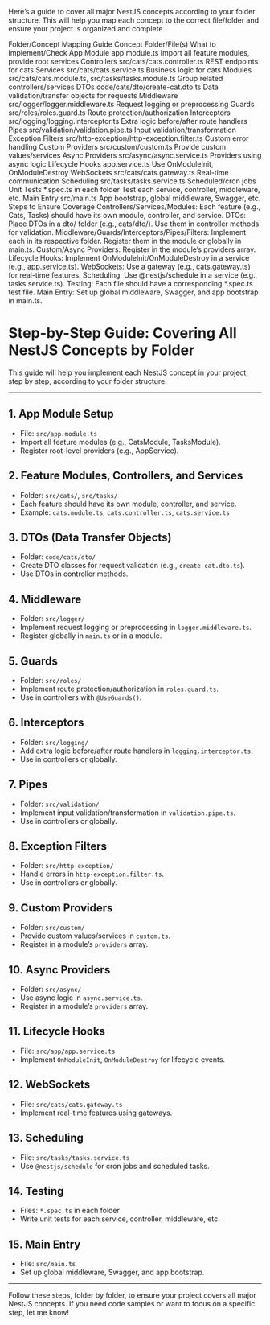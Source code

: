 
Here’s a guide to cover all major NestJS concepts according to your folder structure. This will help you map each concept to the correct file/folder and ensure your project is organized and complete.

Folder/Concept Mapping Guide
Concept	Folder/File(s)	What to Implement/Check
App Module	app.module.ts	Import all feature modules, provide root services
Controllers	src/cats/cats.controller.ts	REST endpoints for cats
Services	src/cats/cats.service.ts	Business logic for cats
Modules	src/cats/cats.module.ts, src/tasks/tasks.module.ts	Group related controllers/services
DTOs	code/cats/dto/create-cat.dto.ts	Data validation/transfer objects for requests
Middleware	src/logger/logger.middleware.ts	Request logging or preprocessing
Guards	src/roles/roles.guard.ts	Route protection/authorization
Interceptors	src/logging/logging.interceptor.ts	Extra logic before/after route handlers
Pipes	src/validation/validation.pipe.ts	Input validation/transformation
Exception Filters	src/http-exception/http-exception.filter.ts	Custom error handling
Custom Providers	src/custom/custom.ts	Provide custom values/services
Async Providers	src/async/async.service.ts	Providers using async logic
Lifecycle Hooks	app.service.ts	Use OnModuleInit, OnModuleDestroy
WebSockets	src/cats/cats.gateway.ts	Real-time communication
Scheduling	src/tasks/tasks.service.ts	Scheduled/cron jobs
Unit Tests	*.spec.ts in each folder	Test each service, controller, middleware, etc.
Main Entry	src/main.ts	App bootstrap, global middleware, Swagger, etc.
Steps to Ensure Coverage
Controllers/Services/Modules:
Each feature (e.g., Cats, Tasks) should have its own module, controller, and service.
DTOs:
Place DTOs in a dto/ folder (e.g., cats/dto/). Use them in controller methods for validation.
Middleware/Guards/Interceptors/Pipes/Filters:
Implement each in its respective folder. Register them in the module or globally in main.ts.
Custom/Async Providers:
Register in the module’s providers array.
Lifecycle Hooks:
Implement OnModuleInit/OnModuleDestroy in a service (e.g., app.service.ts).
WebSockets:
Use a gateway (e.g., cats.gateway.ts) for real-time features.
Scheduling:
Use @nestjs/schedule in a service (e.g., tasks.service.ts).
Testing:
Each file should have a corresponding *.spec.ts test file.
Main Entry:
Set up global middleware, Swagger, and app bootstrap in main.ts.

# Step-by-Step Guide: Covering All NestJS Concepts by Folder

This guide will help you implement each NestJS concept in your project, step by step, according to your folder structure.

---

## 1. App Module Setup
- File: `src/app.module.ts`
- Import all feature modules (e.g., CatsModule, TasksModule).
- Register root-level providers (e.g., AppService).

## 2. Feature Modules, Controllers, and Services
- Folder: `src/cats/`, `src/tasks/`
- Each feature should have its own module, controller, and service.
- Example: `cats.module.ts`, `cats.controller.ts`, `cats.service.ts`

## 3. DTOs (Data Transfer Objects)
- Folder: `code/cats/dto/`
- Create DTO classes for request validation (e.g., `create-cat.dto.ts`).
- Use DTOs in controller methods.

## 4. Middleware
- Folder: `src/logger/`
- Implement request logging or preprocessing in `logger.middleware.ts`.
- Register globally in `main.ts` or in a module.

## 5. Guards
- Folder: `src/roles/`
- Implement route protection/authorization in `roles.guard.ts`.
- Use in controllers with `@UseGuards()`.

## 6. Interceptors
- Folder: `src/logging/`
- Add extra logic before/after route handlers in `logging.interceptor.ts`.
- Use in controllers or globally.

## 7. Pipes
- Folder: `src/validation/`
- Implement input validation/transformation in `validation.pipe.ts`.
- Use in controllers or globally.

## 8. Exception Filters
- Folder: `src/http-exception/`
- Handle errors in `http-exception.filter.ts`.
- Use in controllers or globally.

## 9. Custom Providers
- Folder: `src/custom/`
- Provide custom values/services in `custom.ts`.
- Register in a module’s `providers` array.

## 10. Async Providers
- Folder: `src/async/`
- Use async logic in `async.service.ts`.
- Register in a module’s `providers` array.

## 11. Lifecycle Hooks
- File: `src/app/app.service.ts`
- Implement `OnModuleInit`, `OnModuleDestroy` for lifecycle events.

## 12. WebSockets
- File: `src/cats/cats.gateway.ts`
- Implement real-time features using gateways.

## 13. Scheduling
- File: `src/tasks/tasks.service.ts`
- Use `@nestjs/schedule` for cron jobs and scheduled tasks.

## 14. Testing
- Files: `*.spec.ts` in each folder
- Write unit tests for each service, controller, middleware, etc.

## 15. Main Entry
- File: `src/main.ts`
- Set up global middleware, Swagger, and app bootstrap.

---

Follow these steps, folder by folder, to ensure your project covers all major NestJS concepts. If you need code samples or want to focus on a specific step, let me know!